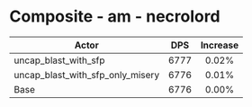 # Composite - am - necrolord
| Actor | DPS | Increase |
|---|:---:|:---:|
|uncap_blast_with_sfp|6777|0.02%|
|uncap_blast_with_sfp_only_misery|6776|0.01%|
|Base|6776|0.00%|
